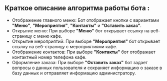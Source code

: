 ## Краткое описание алгоритма работы бота :

* Отображение главного меню: Бот отображает кнопки с вариантами **"Меню"**, **"Мероприятия"**, **"Контакты"** и **"Оставить заказ"**.
* Открытие меню: При выборе **"Меню"** бот открывает ссылку на веб-страницу с меню кафе.
* Открытие мероприятий: При выборе **"Мероприятия"** бот открывает ссылку на веб-страницу с мероприятиями кафе.
* Отображение контактов: При выборе **"Контакты"** бот отображает контактный номер телефона кафе.
* Оформление заказа: При выборе **"Оставить заказ"** бот задает вопросы о данных пользователя и сохраняет информацию о заказе в базу данных и отправляет информацию администратору.